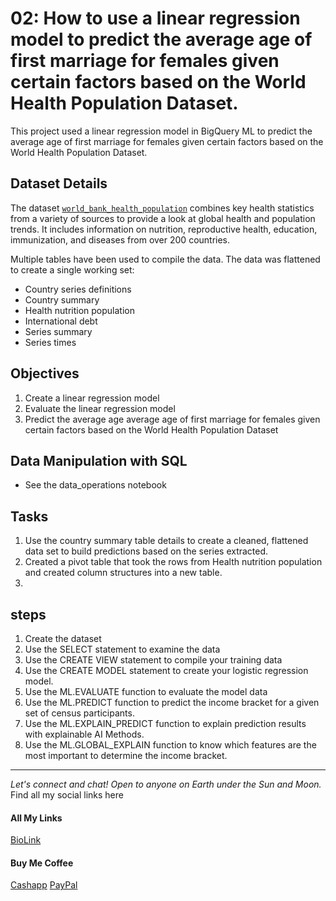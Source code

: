 # 02: How to use a linear regression model to predict the average age of first marriage for females  given certain factors based on the World Health Population Dataset. 

This project used a linear regression model in BigQuery ML to predict the average age of first marriage for females  given certain factors based on the World Health Population Dataset. 

## Dataset Details 

The dataset [`world_bank_health_population`](https://cloud.google.com/bigquery?sq=1057666841514:3bb229234d7f4b379098581f0101e923&_ga=2.81369303.-1379782407.1673021064&project=paulkamau&ws=!1m9!1m3!3m2!1sbigquery-public-data!2sworld_bank_health_population!1m4!4m3!1sbigquery-public-data!2sworld_bank_health_population!3scountry_series_definitions) combines key health statistics from a variety of sources to provide a look at global health and population trends. It includes information on nutrition, reproductive health, education, immunization, and diseases from over 200 countries.


Multiple tables have been used to compile the data. The data was flattened to create a single working set: 

- Country series definitions 
- Country summary 
- Health nutrition population
- International debt
- Series summary 
- Series times

## Objectives 
1. Create a linear regression model 
1. Evaluate the linear regression model 
1. Predict the average age average age of first marriage for females given certain factors based on the World Health Population Dataset

## Data Manipulation with SQL
- See the data_operations notebook

## Tasks
1. Use the country summary table details to create a cleaned, flattened data set to build predictions based on the series extracted. 
1. Created a pivot table that took the rows from Health nutrition population and created column structures into a new table. 
1.  


## steps
1. Create the dataset 
1. Use the SELECT statement to examine the data 
1. Use the CREATE VIEW statement to compile your training data
1. Use the CREATE MODEL statement to create your logistic regression model. 
1. Use the ML.EVALUATE function to evaluate the model data
1. Use the ML.PREDICT function to predict the income bracket for a given set of census participants.
1. Use the ML.EXPLAIN_PREDICT function to explain prediction results with explainable AI Methods. 
1. Use the ML.GLOBAL_EXPLAIN function to know which features are the most important to determine the income bracket. 


--------------------------------------------------------------------------------
_Let's connect and chat! Open to anyone on Earth under the Sun and Moon._
Find all my social links here

#### All My Links
[BioLink](https://bio.link/paulkamau)


#### Buy Me Coffee
[Cashapp](https://bio.link/paulkamau)
[PayPal](https://paypal.me/paulkamau)
